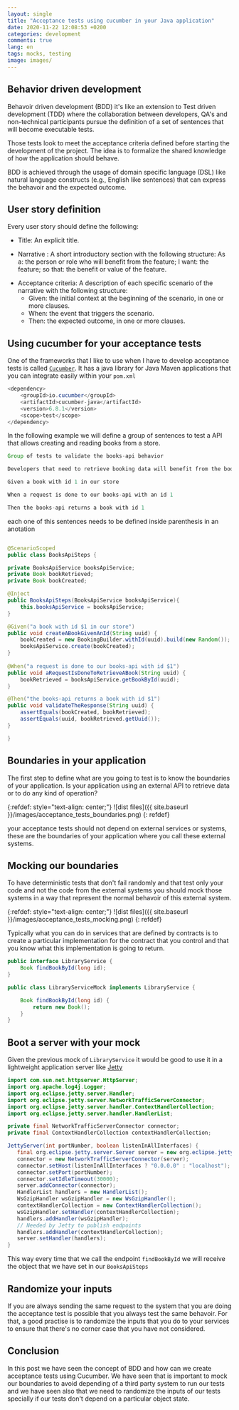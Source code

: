 ```yaml
---
layout: single
title: "Acceptance tests using cucumber in your Java application"
date: 2020-11-22 12:08:53 +0200
categories: development
comments: true
lang: en
tags: mocks, testing
image: images/
---
```


Behavior driven development
-------------------------------
Behavoir driven development (BDD) it's like an extension to Test driven development (TDD) where the collaboration between developers, QA's and non-technical participants pursue the definition of a set of sentences that will become executable tests. 

Those tests look to meet the acceptance criteria defined before starting the development of the project. The idea is to formalize the shared knowledge of how the application should behave.

BDD is achieved through the usage of domain specific language (DSL) like natural language constructs (e.g., English like sentences) that can express the behavoir and the expected outcome.

User story definition
--------------------------------
Every user story should define the following: 

- Title: An explicit title.

- Narrative : A short introductory section with the following structure:
As a: the person or role who will benefit from the feature;
I want: the feature;
so that: the benefit or value of the feature.

+ Acceptance criteria: A description of each specific scenario of the narrative with the following structure:
    - Given: the initial context at the beginning of the scenario, in one or more clauses.
    - When: the event that triggers the scenario.
    - Then: the expected outcome, in one or more clauses.

Using cucumber for your acceptance tests
---------------------------------------
One of the frameworks that I like to use when I have to develop acceptance tests is called <a href="https://cucumber.io/docs/installation/java/">`Cucumber`</a>. It has a java library for Java Maven applications that you can integrate easily within your `pom.xml`

```java
<dependency>
    <groupId>io.cucumber</groupId>
    <artifactId>cucumber-java</artifactId>
    <version>6.8.1</version>
    <scope>test</scope>
</dependency>
```

In the following example we will define a group of sentences to test a API that allows creating and reading books from a store.

```java
Group of tests to validate the books-api behavior

Developers that need to retrieve booking data will benefit from the books-api operations

Given a book with id 1 in our store

When a request is done to our books-api with an id 1

Then the books-api returns a book with id 1
```

each one of this sentences needs to be defined inside parenthesis in an anotation 

```java

@ScenarioScoped
public class BooksApiSteps {

private BooksApiService booksApiService;
private Book bookRetrieved;
private Book bookCreated;

@Inject
public BooksApiSteps(BooksApiService booksApiService){
    this.booksApiService = booksApiService;
}

@Given("a book with id $1 in our store")
public void createABookGivenAnId(String uuid) {
    bookCreated = new BookingBuilder.withId(uuid).build(new Random());
    booksApiService.create(bookCreated);
}
    
@When("a request is done to our books-api with id $1")
public void aRequestIsDoneToRetrieveABook(String uuid) {
    bookRetrieved = booksApiService.getBookById(uuid);
}

@Then("the books-api returns a book with id $1")
public void validateTheResponse(String uuid) {
    assertEquals(bookCreated, bookRetrieved);
    assertEquals(uuid, bookRetrieved.getUuid());
}

}
```

Boundaries in your application
-------------------------------
The first step to define what are you going to test is to know the boundaries of your application. Is your application using an external API to retrieve data or to do any kind of operation? 

{:refdef: style="text-align: center;"}
![dist files]({{ site.baseurl }}/images/acceptance_tests_boundaries.png)
{: refdef}

your acceptance tests should not depend on external services or systems, these are the boundaries of your application where you call these external systems. 

Mocking our boundaries
-------------------------------
To have deterministic tests that don't fail randomly and that test only your code and not the code from the external systems you should mock those systems in a way that represent the normal behavoir of this external system.

{:refdef: style="text-align: center;"}
![dist files]({{ site.baseurl }}/images/acceptance_tests_mocking.png)
{: refdef}

Typically what you can do in services that are defined by contracts is to create a particular implementation for the contract that you control and that you know what this implementation is going to return.

```java
public interface LibraryService {
    Book findBookById(long id); 
}  

public class LibraryServiceMock implements LibraryService {

    Book findBookById(long id) {
        return new Book();
    } 
}

```

Boot a server with your mock
------------------------------------

Given the previous mock of `LibraryService` it would be good to use it in a lightweight application server like <a href="https://www.eclipse.org/jetty/">Jetty</a>

```java
import com.sun.net.httpserver.HttpServer;
import org.apache.log4j.Logger;
import org.eclipse.jetty.server.Handler;
import org.eclipse.jetty.server.NetworkTrafficServerConnector;
import org.eclipse.jetty.server.handler.ContextHandlerCollection;
import org.eclipse.jetty.server.handler.HandlerList;

private final NetworkTrafficServerConnector connector;
private final ContextHandlerCollection contextHandlerCollection;

JettyServer(int portNumber, boolean listenInAllInterfaces) {
   final org.eclipse.jetty.server.Server server = new org.eclipse.jetty.server.Server();
   connector = new NetworkTrafficServerConnector(server);
   connector.setHost(listenInAllInterfaces ? "0.0.0.0" : "localhost");
   connector.setPort(portNumber);
   connector.setIdleTimeout(30000);
   server.addConnector(connector);
   HandlerList handlers = new HandlerList();
   WsGzipHandler wsGzipHandler = new WsGzipHandler();
   contextHandlerCollection = new ContextHandlerCollection();
   wsGzipHandler.setHandler(contextHandlerCollection);
   handlers.addHandler(wsGzipHandler);
   // Needed by Jetty to publish endpoints
   handlers.addHandler(contextHandlerCollection); 
   server.setHandler(handlers);
}
```
This way every time that we call the endpoint `findBookById` we will receive the object that we have set in our `BooksApiSteps`


Randomize your inputs 
-------------------------------
If you are always sending the same request to the system that you are doing the acceptance test is possible that you always test the same behavoir. For that, a good practise is to randomize the inputs that you do to your services to ensure that there's no corner case that you have not considered.


Conclusion
----------------------------
In this post we have seen the concept of BDD and how can we create acceptance tests using Cucumber. We have seen that is important to mock our boundaries to avoid depending of a third party system to run our tests and we have seen also that we need to randomize the inputs of our tests specially if our tests don't depend on a particular object state. 
   